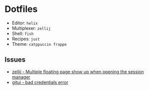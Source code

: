 # Dotfiles

- Editor: `helix`
- Multiplexer: `zellij`
- Shell: `fish`
- Recipes: `just`
- Theme: `catppuccin frappe`

## Issues

- [zellij - Multiple floating page show up when opening the session manager](https://github.com/zellij-org/zellij/issues/4063)
- [gitui - bad credentials error](https://github.com/gitui-org/gitui/issues/495)
